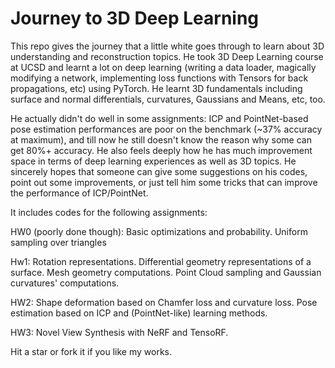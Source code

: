 # Journey to 3D Deep Learning

This repo gives the journey that a little white goes through to learn about 3D understanding and reconstruction topics. He took 3D Deep Learning course at UCSD and learnt a lot on deep learning (writing a data loader, magically modifying a network, implementing loss functions with Tensors for back propagations, etc) using PyTorch. He learnt 3D fundamentals including surface and normal differentials, curvatures, Gaussians and Means, etc, too. 


He actually didn't do well in some assignments: ICP and PointNet-based pose estimation performances are poor on the benchmark (~37% accuracy at maximum), and till now he still doesn't know the reason why some can get 80%+ accuracy. He also feels deeply how he has much improvement space in terms of deep learning experiences as well as 3D topics. He sincerely hopes that someone can give some suggestions on his codes, point out some improvements, or just tell him some tricks that can improve the performance of ICP/PointNet.


It includes codes for the following assignments:

HW0 (poorly done though): Basic optimizations and probability. Uniform sampling over triangles

Hw1: Rotation representations. Differential geometry representations of a surface. Mesh geometry computations. Point Cloud sampling and Gaussian curvatures' computations.

HW2: Shape deformation based on Chamfer loss and curvature loss. Pose estimation based on ICP and (PointNet-like) learning methods.

HW3: Novel View Synthesis with NeRF and TensoRF.

Hit a star or fork it if you like my works.
